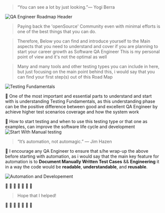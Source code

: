 
> “You can see a lot by just looking.”— Yogi Berra


![QA Engineer Roadmap Header](https://i.imgur.com/0geTVDL.png)


> Paying back the 'openSource' Community even with minimal efforts is one of the best things that you can do.


> Therefore, 
Below you can find and introduce yourself to the Main aspects that you need to understand and cover if you are planning to start your career growth as Software QA Engineer
This is my personal point of view and it's not the optimal as well

> Many and many tools and other testing types you can include in here, but just focusing on the main point behind this, i would say that you can find your first step(s) out of this Road Map 

                  
![Testing Fundamentals](https://i.imgur.com/Drkyops.png)
 
 :bug: One of the most important and essential parts to understand and start with is understanding Testing Fundamentals, as this understanding phase can be the positive difference between good and excellent QA Engineer by achieve higher test scenarios coverage and how the system work
 
 :bug: How to start testing and when to use this testing type or that one as examples, can improve the software life cycle and development                        
![Start With Manual testing](https://i.imgur.com/AlJ6UmA.png)




> “It’s automation, not automagic.” — Jim Hazen

:crystal_ball: I encourage any QA Engineer to ensure that s/he wrap-up the above before starting with automation, as i would say that the main key feature for automation is to **Document Manually Written Test Cases** && **Engineering** it in a way the code would be **readable**, **understandable**, and **reusable**.
 
                      
![Automation and Developement](https://i.imgur.com/jTFocFJ.png)

:sparkler: :sparkler: :sparkler: :sparkler: :sparkler: :sparkler: :sparkler:

> Hope that I helped! 

:sparkler: :sparkler: :sparkler: :sparkler: :sparkler: :sparkler: :sparkler:

